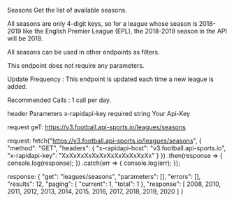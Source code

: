 Seasons
Get the list of available seasons.

All seasons are only 4-digit keys, so for a league whose season is 2018-2019 like the English Premier League (EPL), the 2018-2019 season in the API will be 2018.

All seasons can be used in other endpoints as filters.

This endpoint does not require any parameters.

Update Frequency : This endpoint is updated each time a new league is added.

Recommended Calls : 1 call per day.

header Parameters
x-rapidapi-key
required
string
Your Api-Key


request geT: https://v3.football.api-sports.io/leagues/seasons



request:
fetch("https://v3.football.api-sports.io/leagues/seasons", {
	"method": "GET",
	"headers": {
		"x-rapidapi-host": "v3.football.api-sports.io",
		"x-rapidapi-key": "XxXxXxXxXxXxXxXxXxXxXxXx"
	}
})
.then(response => {
	console.log(response);
})
.catch(err => {
	console.log(err);
});



response:
{
  "get": "leagues/seasons",
  "parameters": [],
  "errors": [],
  "results": 12,
  "paging": {
    "current": 1,
    "total": 1
  },
  "response": [
    2008,
    2010,
    2011,
    2012,
    2013,
    2014,
    2015,
    2016,
    2017,
    2018,
    2019,
    2020
  ]
}